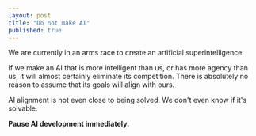 ```yaml
---
layout: post
title: "Do not make AI"
published: true
---
```


We are currently in an arms race to create an artificial superintelligence.

If we make an AI that is more intelligent than us, or has more agency than us, it will almost certainly eliminate its competition.
There is absolutely no reason to assume that its goals will align with ours.

AI alignment is not even close to being solved.
We don't even know if it's solvable.

**Pause AI development immediately.**
